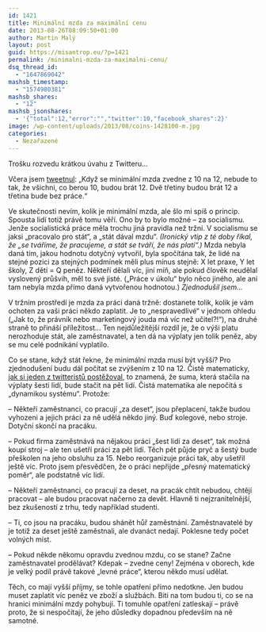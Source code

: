 ```yaml
---
id: 1421
title: Minimální mzda za maximální cenu
date: 2013-08-26T08:09:50+01:00
author: Martin Malý
layout: post
guid: https://misantrop.eu/?p=1421
permalink: /minimalni-mzda-za-maximalni-cenu/
dsq_thread_id:
  - "1647869042"
mashsb_timestamp:
  - "1574980381"
mashsb_shares:
  - "12"
mashsb_jsonshares:
  - '{"total":12,"error":"","twitter":10,"facebook_shares":2}'
image: /wp-content/uploads/2013/08/coins-1428100-m.jpg
categories:
  - Nezařazené
---
```

Trošku rozvedu krátkou úvahu z Twitteru&#8230;

<!--more-->

Včera jsem [tweetnul](https://twitter.com/adent/status/371696365371674624): &#8222;Když se minimální mzda zvedne z 10 na 12, nebude to tak, že všichni, co berou 10, budou brát 12. Dvě třetiny budou brát 12 a třetina bude bez práce.&#8220;

Ve skutečnosti nevím, kolik je minimální mzda, ale šlo mi spíš o princip. Spousta lidí totiž právě tomu věří. Ono by to bylo možné &#8211; za socialismu. Jenže socialistická práce měla trochu jiná pravidla než tržní. V socialismu se jaksi &#8222;pracovalo pro stát&#8220;, a &#8222;stát dával mzdu&#8220;. _(Ironický vtip z té doby říkal, že &#8222;se tváříme, že pracujeme, a stát se tváří, že nás platí&#8220;.)_ Mzda nebyla daná tím, jakou hodnotu dotyčný vytvořil, byla spočítána tak, že lidé na stejné pozici za stejných podmínek měli plus mínus stejně: X let praxe, Y let školy, Z dětí = Q peněz. Někteří dělali víc, jiní míň, ale pokud člověk neudělal vyslovený průšvih, měl to své jisté. (&#8222;Práce v úkolu&#8220; bylo něco jiného, ale ani tam nebyla mzda přímo daná vytvořenou hodnotou.) _Zjednodušil jsem&#8230;_

V tržním prostředí je mzda za práci daná tržně: dostanete tolik, kolik je vám ochoten za vaši práci někdo zaplatit. Je to &#8222;nespravedlivé&#8220; v jednom ohledu (&#8222;Jak to, že právník nebo marketingový jouda má víc než učitel?!&#8220;), na druhé straně to přináší příležitost&#8230; Ten nejdůležitější rozdíl je, že o výši platu nerozhoduje stát, ale zaměstnavatel, a ten dá na výplaty jen tolik peněz, aby se mu celé podnikání vyplatilo.

Co se stane, když stát řekne, že minimální mzda musí být vyšší? Pro zjednodušení budu dál počítat se zvýšením z 10 na 12. Čistě matematicky, [jak si jeden z twitteristů postěžoval](https://twitter.com/vitsoft/status/371716409266409472), to znamená, že suma, která stačila na výplaty šesti lidí, bude stačit na pět lidí. Čistá matematika ale nepočítá s &#8222;dynamikou systému&#8220;. Protože:

&#8211; Někteří zaměstnanci, co pracují &#8222;za deset&#8220;, jsou přeplacení, takže budou vyhozeni a jejich práci za ně udělá někdo jiný. Buď kolegové, nebo stroje. Dotyční skončí na pracáku.

&#8211; Pokud firma zaměstnává na nějakou práci &#8222;šest lidí za deset&#8220;, tak možná koupí stroj &#8211; ale ten ušetří práci za pět lidí. Těch pět půjde pryč a šestý bude přeškolen na jeho obsluhu za 15. Nebo reorganizuje práci tak, aby ušetřil ještě víc. Proto jsem přesvědčen, že o práci nepřijde &#8222;přesný matematický poměr&#8220;, ale podstatně víc lidí.

&#8211; Někteří zaměstnanci, co pracují za deset, na pracák chtít nebudou, chtějí pracovat &#8211; ale budou pracovat načerno za devět. Hlavně ti nejzranitelnější, bez zkušeností z trhu, tedy například studenti.

&#8211; Ti, co jsou na pracáku, budou shánět hůř zaměstnání. Zaměstnavatelé by je totiž za deset ještě zaměstnali, ale dvanáct nedají. Poklesne tedy počet volných míst.

&#8211; Pokud někde někomu opravdu zvednou mzdu, co se stane? Začne zaměstnavatel prodělávat? Kdepak &#8211; zvedne ceny! Zejména v oborech, kde je velký podíl právě takové &#8222;levné práce&#8220;, kterou někdo musí udělat.

Těch, co mají vyšší příjmy, se tohle opatření přímo nedotkne. Jen budou muset zaplatit víc peněz ve zboží a službách. Biti na tom budou ti, co se na hranici minimální mzdy pohybují. Ti tomuhle opatření zatleskají &#8211; právě proto, že si nespočítají, že jeho důsledky dopadnou především na ně samotné.